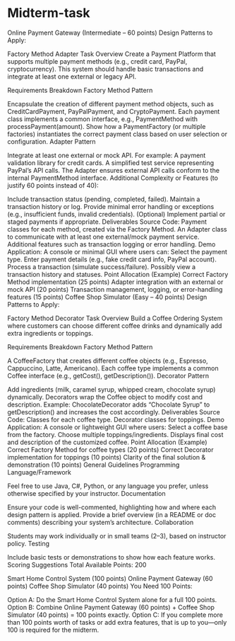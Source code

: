 # Midterm-task
Online Payment Gateway (Intermediate – 60 points)
Design Patterns to Apply:

Factory Method
Adapter
Task Overview
Create a Payment Platform that supports multiple payment methods (e.g., credit card, PayPal, cryptocurrency). This system should handle basic transactions and integrate at least one external or legacy API.

Requirements Breakdown
Factory Method Pattern

Encapsulate the creation of different payment method objects, such as CreditCardPayment, PayPalPayment, and CryptoPayment.
Each payment class implements a common interface, e.g., PaymentMethod with processPayment(amount).
Show how a PaymentFactory (or multiple factories) instantiates the correct payment class based on user selection or configuration.
Adapter Pattern

Integrate at least one external or mock API. For example:
A payment validation library for credit cards.
A simplified test service representing PayPal’s API calls.
The Adapter ensures external API calls conform to the internal PaymentMethod interface.
Additional Complexity or Features (to justify 60 points instead of 40):

Include transaction status (pending, completed, failed).
Maintain a transaction history or log.
Provide minimal error handling or exceptions (e.g., insufficient funds, invalid credentials).
(Optional) Implement partial or staged payments if appropriate.
Deliverables
Source Code:
Payment classes for each method, created via the Factory Method.
An Adapter class to communicate with at least one external/mock payment service.
Additional features such as transaction logging or error handling.
Demo Application:
A console or minimal GUI where users can:
Select the payment type.
Enter payment details (e.g., fake credit card info, PayPal account).
Process a transaction (simulate success/failure).
Possibly view a transaction history and statuses.
Point Allocation (Example)
Correct Factory Method implementation (25 points)
Adapter integration with an external or mock API (20 points)
Transaction management, logging, or error-handling features (15 points)
Coffee Shop Simulator (Easy – 40 points)
Design Patterns to Apply:

Factory Method
Decorator
Task Overview
Build a Coffee Ordering System where customers can choose different coffee drinks and dynamically add extra ingredients or toppings.

Requirements Breakdown
Factory Method Pattern

A CoffeeFactory that creates different coffee objects (e.g., Espresso, Cappuccino, Latte, Americano).
Each coffee type implements a common Coffee interface (e.g., getCost(), getDescription()).
Decorator Pattern

Add ingredients (milk, caramel syrup, whipped cream, chocolate syrup) dynamically.
Decorators wrap the Coffee object to modify cost and description.
Example: ChocolateDecorator adds “Chocolate Syrup” to getDescription() and increases the cost accordingly.
Deliverables
Source Code:
Classes for each coffee type.
Decorator classes for toppings.
Demo Application:
A console or lightweight GUI where users:
Select a coffee base from the factory.
Choose multiple toppings/ingredients.
Displays final cost and description of the customized coffee.
Point Allocation (Example)
Correct Factory Method for coffee types (20 points)
Correct Decorator implementation for toppings (10 points)
Clarity of the final solution & demonstration (10 points)
General Guidelines
Programming Language/Framework

Feel free to use Java, C#, Python, or any language you prefer, unless otherwise specified by your instructor.
Documentation

Ensure your code is well-commented, highlighting how and where each design pattern is applied.
Provide a brief overview (in a README or doc comments) describing your system’s architecture.
Collaboration

Students may work individually or in small teams (2–3), based on instructor policy.
Testing

Include basic tests or demonstrations to show how each feature works.
Scoring Suggestions
Total Available Points: 200

Smart Home Control System (100 points)
Online Payment Gateway (60 points)
Coffee Shop Simulator (40 points)
You Need 100 Points:

Option A: Do the Smart Home Control System alone for a full 100 points.
Option B: Combine Online Payment Gateway (60 points) + Coffee Shop Simulator (40 points) = 100 points exactly.
Option C: If you complete more than 100 points worth of tasks or add extra features, that is up to you—only 100 is required for the midterm.
